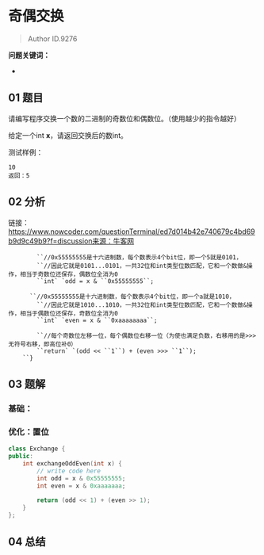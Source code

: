 # 奇偶交换
> Author ID.9276 

**问题关键词：**

- 

## 01 题目

请编写程序交换一个数的二进制的奇数位和偶数位。（使用越少的指令越好）

给定一个int **x**，请返回交换后的数int。

测试样例：

```
10
返回：5
```

## 02 分析

链接：https://www.nowcoder.com/questionTerminal/ed7d014b42e740679c4bd69b9d9c49b9?f=discussion来源：牛客网

```
        ``//0x55555555是十六进制数，每个数表示4个bit位，即一个5就是0101，
        ``//因此它就是0101...0101，一共32位和int类型位数匹配，它和一个数做&操作，相当于奇数位还保存，偶数位全消为0
        ``int` `odd = x & ``0x55555555``;
        
      ``//0x55555555是十六进制数，每个数表示4个bit位，即一个a就是1010，
        ``//因此它就是1010...1010，一共32位和int类型位数匹配，它和一个数做&操作，相当于偶数位还保存，奇数位全消为0
        ``int` `even = x & ``0xaaaaaaaa``;
        
        ``//每个奇数位左移一位，每个偶数位右移一位（为使也满足负数，右移用的是>>>无符号右移，即高位补0）
        ``return` `(odd << ``1``) + (even >>> ``1``);
    ``}
```

## 03 题解

### 基础：





### 优化：置位

```c++
class Exchange {
public:
    int exchangeOddEven(int x) {
        // write code here
        int odd = x & 0x55555555;
        int even = x & 0xaaaaaaa;
        
        return (odd << 1) + (even >> 1);
    }
};
```



## 04 总结

